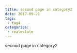 ```yaml
---
title: second page in category2
date: 2017-09-21
tags:
 - tag4
categories: 
 - realestate
---
```


second page in category2